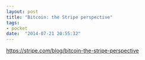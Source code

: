 ```yaml
---
layout: post
title: "Bitcoin: the Stripe perspective"
tags:
- pocket
date:  "2014-07-21 20:55:32"
---
```


https://stripe.com/blog/bitcoin-the-stripe-perspective

